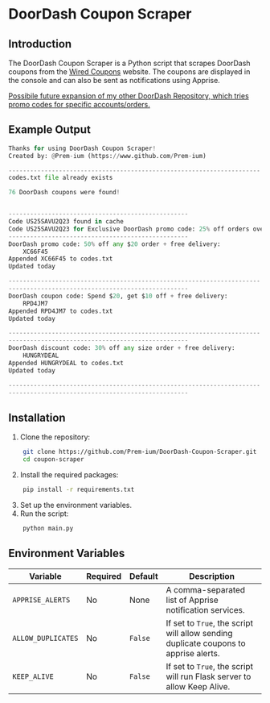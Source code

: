 # DoorDash Coupon Scraper

## Introduction

The DoorDash Coupon Scraper is a Python script that scrapes DoorDash coupons from the [Wired Coupons](https://www.wired.com/coupons) website. The coupons are displayed in the console and can also be sent as notifications using Apprise.

[Possibile future expansion of my other DoorDash Repository, which tries promo codes for specific accounts/orders.](https://github.com/Prem-ium/DoorDash-PromoCodes)

## Example Output

```Python
Thanks for using DoorDash Coupon Scraper!
Created by: @Prem-ium (https://www.github.com/Prem-ium)

----------------------------------------------------------------------
codes.txt file already exists

76 DoorDash coupons were found!


--------------------------------------------------
Code US25SAVU2Q23 found in cache
Code US25SAVU2Q23 for Exclusive DoorDash promo code: 25% off orders over $15 + free delivery already exists in cache, skipping
--------------------------------------------------
DoorDash promo code: 50% off any $20 order + free delivery:
	XC66F45	
Appended XC66F45 to codes.txt
Updated today

----------------------------------------------------------------------
--------------------------------------------------
DoorDash coupon code: Spend $20, get $10 off + free delivery:
	RPD4JM7	
Appended RPD4JM7 to codes.txt
Updated today

----------------------------------------------------------------------
--------------------------------------------------
DoorDash discount code: 30% off any size order + free delivery:
	HUNGRYDEAL	
Appended HUNGRYDEAL to codes.txt
Updated today

----------------------------------------------------------------------
--------------------------------------------------
```

## Installation

1. Clone the repository:

```bash
    git clone https://github.com/Prem-ium/DoorDash-Coupon-Scraper.git
    cd coupon-scraper
```


2. Install the required packages:

```bash
    pip install -r requirements.txt
```


3. Set up the environment variables.
4. Run the script:

``` bash
    python main.py
```


## Environment Variables

| Variable         | Required | Default | Description |
| ---------------- | -------- | ------- | ----------- |
| `APPRISE_ALERTS` | No       | None    | A comma-separated list of Apprise notification services. |
| `ALLOW_DUPLICATES` | No    | `False` | If set to `True`, the script will allow sending duplicate coupons to apprise alerts. |
| `KEEP_ALIVE` | No    | `False` | If set to `True`, the script will run Flask server to allow Keep Alive. |

